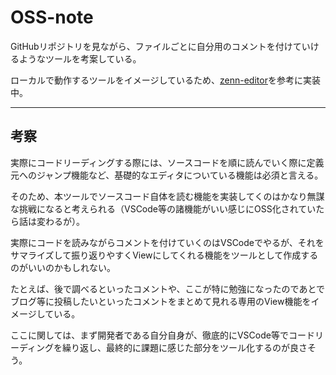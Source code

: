 # OSS-note

GitHubリポジトリを見ながら、ファイルごとに自分用のコメントを付けていけるようなツールを考案している。

ローカルで動作するツールをイメージしているため、[zenn-editor](https://github.com/zenn-dev/zenn-editor/)を参考に実装中。

---

## 考察

実際にコードリーディングする際には、ソースコードを順に読んでいく際に定義元へのジャンプ機能など、基礎的なエディタについている機能は必須と言える。

そのため、本ツールでソースコード自体を読む機能を実装してくのはかなり無謀な挑戦になると考えられる（VSCode等の諸機能がいい感じにOSS化されていたら話は変わるが）。

実際にコードを読みながらコメントを付けていくのはVSCodeでやるが、それをサマライズして振り返りやすくViewにしてくれる機能をツールとして作成するのがいいのかもしれない。

たとえば、後で調べるといったコメントや、ここが特に勉強になったのであとでブログ等に投稿したいといったコメントをまとめて見れる専用のView機能をイメージしている。

ここに関しては、まず開発者である自分自身が、徹底的にVSCode等でコードリーディングを繰り返し、最終的に課題に感じた部分をツール化するのが良さそう。
